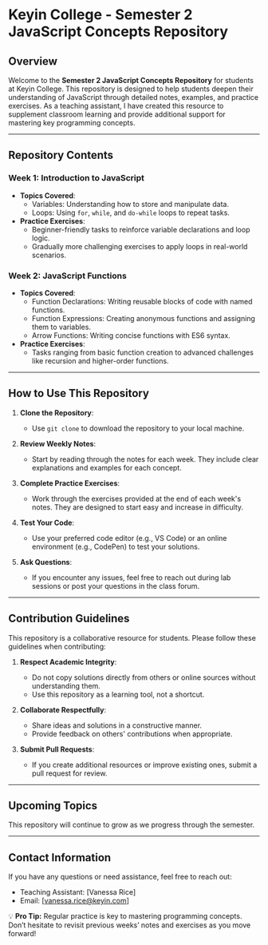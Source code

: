 # Keyin College - Semester 2 JavaScript Concepts Repository

## Overview

Welcome to the **Semester 2 JavaScript Concepts Repository** for students at Keyin College. This repository is designed to help students deepen their understanding of JavaScript through detailed notes, examples, and practice exercises. As a teaching assistant, I have created this resource to supplement classroom learning and provide additional support for mastering key programming concepts.

---

## Repository Contents

### Week 1: Introduction to JavaScript
- **Topics Covered**:
  - Variables: Understanding how to store and manipulate data.
  - Loops: Using `for`, `while`, and `do-while` loops to repeat tasks.
- **Practice Exercises**:
  - Beginner-friendly tasks to reinforce variable declarations and loop logic.
  - Gradually more challenging exercises to apply loops in real-world scenarios.

### Week 2: JavaScript Functions
- **Topics Covered**:
  - Function Declarations: Writing reusable blocks of code with named functions.
  - Function Expressions: Creating anonymous functions and assigning them to variables.
  - Arrow Functions: Writing concise functions with ES6 syntax.
- **Practice Exercises**:
  - Tasks ranging from basic function creation to advanced challenges like recursion and higher-order functions.

---

## How to Use This Repository

1. **Clone the Repository**:
   - Use `git clone` to download the repository to your local machine.

2. **Review Weekly Notes**:
   - Start by reading through the notes for each week. They include clear explanations and examples for each concept.

3. **Complete Practice Exercises**:
   - Work through the exercises provided at the end of each week's notes. They are designed to start easy and increase in difficulty.

4. **Test Your Code**:
   - Use your preferred code editor (e.g., VS Code) or an online environment (e.g., CodePen) to test your solutions.

5. **Ask Questions**:
   - If you encounter any issues, feel free to reach out during lab sessions or post your questions in the class forum.

---

## Contribution Guidelines

This repository is a collaborative resource for students. Please follow these guidelines when contributing:

1. **Respect Academic Integrity**:
   - Do not copy solutions directly from others or online sources without understanding them.
   - Use this repository as a learning tool, not a shortcut.

2. **Collaborate Respectfully**:
   - Share ideas and solutions in a constructive manner.
   - Provide feedback on others' contributions when appropriate.

3. **Submit Pull Requests**:
   - If you create additional resources or improve existing ones, submit a pull request for review.

---

## Upcoming Topics

This repository will continue to grow as we progress through the semester. 

---

## Contact Information

If you have any questions or need assistance, feel free to reach out:

- Teaching Assistant: [Vanessa Rice]
- Email: [vanessa.rice@keyin.com]

💡 **Pro Tip:** Regular practice is key to mastering programming concepts. Don’t hesitate to revisit previous weeks’ notes and exercises as you move forward!

